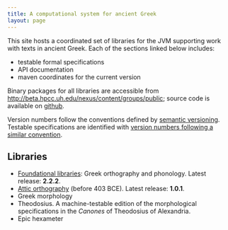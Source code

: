 ```yaml
---
title: A computational system for ancient Greek
layout: page
---
```


This site hosts a coordinated set of libraries for the JVM supporting work with texts in ancient Greek.  Each of the sections linked below includes:

- testable formal specifications
- API documentation
- maven coordinates for the current version

Binary packages for all libraries are accessible from <http://beta.hpcc.uh.edu/nexus/content/groups/public>; source code is available on [github](https://github.com/neelsmith/greeklang).

 Version numbers follow the conventions defined by [semantic versioning](http://semver.org/).  Testable specifications are identified with [version numbers following a similar convention](versionspec).

## Libraries

- [Foundational libraries](basics): Greek orthography and phonology.  Latest release: **2.2.2**.
- [Attic orthography](attic) (before 403 BCE).  Latest release:  **1.0.1**.
- Greek morphology
- Theodosius.  A machine-testable edition of the morphological specifications in the *Canones* of Theodosius of Alexandria.
- Epic hexameter

